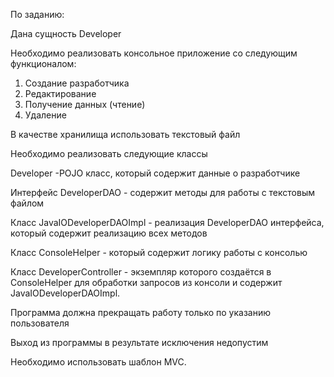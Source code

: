 ﻿﻿По заданию:

Дана сущность Developer

Необходимо реализовать консольное приложение со следующим функционалом:

1. Создание разработчика
2. Редактирование
3. Получение данных (чтение)
4. Удаление

В качестве хранилища использовать текстовый файл

Необходимо реализовать следующие классы

Developer -POJO класс, который содержит данные о разработчике

Интерфейс DeveloperDAO - содержит методы для работы с текстовым файлом

Класс JavaIODeveloperDAOImpl - реализация DeveloperDAO интерфейса, который содержит реализацию всех методов

Класс ConsoleHelper - который содержит логику работы с консолью

Класс DeveloperController - экземпляр которого создаётся в ConsoleHelper для обработки запросов из консоли и содержит JavaIODeveloperDAOImpl.

Программа должна прекращать работу только по указанию пользователя

Выход из программы в результате исключения недопустим

Необходимо использовать шаблон MVC.